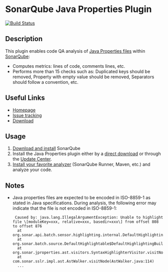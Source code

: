 SonarQube Java Properties Plugin
====================

[![Build Status](https://api.travis-ci.org/racodond/sonar-jproperties-plugin.svg)](https://travis-ci.org/racodond/sonar-jproperties-plugin)

## Description
This plugin enables code QA analysis of [Java Properties files](https://en.wikipedia.org/wiki/.properties) within [SonarQube](http://www.sonarqube.org):

 * Computes metrics: lines of code, comments lines, etc.
 * Performs more than 15 checks such as: Duplicated keys should be removed, Property with empty value should be removed, Separators should follow a convention, etc.


## Useful Links

* [Homepage](https://github.com/racodond/sonar-jproperties-plugin)
* [Issue tracking](https://github.com/racodond/sonar-jproperties-plugin/issues)
* [Download](https://github.com/racodond/sonar-jproperties-plugin/releases/)

## Usage
1. [Download and install](http://docs.sonarqube.org/display/SONAR/Setup+and+Upgrade) SonarQube
2. Install the Java Properties plugin either by a [direct download](https://github.com/racodond/sonar-jproperties-plugin/releases) or through the [Update Center](http://docs.sonarqube.org/display/SONAR/Update+Center).
3. [Install your favorite analyzer](http://docs.sonarqube.org/display/SONAR/Analyzing+Source+Code#AnalyzingSourceCode-RunningAnalysis) (SonarQube Runner, Maven, etc.) and analyze your code.

## Notes

 * Java properties files are expected to be encoded in ISO-8859-1 as stated in Java specifications. During analysis, the following error may indicate that the file is not encoded in ISO-8859-1:
 
        Caused by: java.lang.IllegalArgumentException: Unable to highlight file \[moduleKey=xxx, relative=xxx, basedir=xxx\] from offset 808 to offset 876
         at org.sonar.api.batch.sensor.highlighting.internal.DefaultHighlighting.highlight(DefaultHighlighting.java:85)
         at org.sonar.batch.source.DefaultHighlightable$DefaultHighlightingBuilder.highlight(DefaultHighlightable.java:79)
         at org.sonar.jproperties.ast.visitors.SyntaxHighlighterVisitor.visitNode(SyntaxHighlighterVisitor.java:93)
         at com.sonar.sslr.impl.ast.AstWalker.visitNode(AstWalker.java:114)
         ...
        

 
